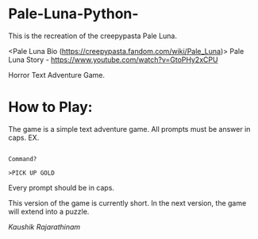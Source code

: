# Pale-Luna-Python-

This is the recreation of the creepypasta Pale Luna.

<Pale Luna Bio (https://creepypasta.fandom.com/wiki/Pale_Luna)>
Pale Luna Story - https://www.youtube.com/watch?v=GtoPHy2xCPU

Horror Text Adventure Game.

# How to Play:

The game is a simple text adventure game. All prompts must be answer in caps.
EX.
```There is GOLD in the corner.

Command?

>PICK UP GOLD
```
Every prompt should be in caps.

This version of the game is currently short. In the next version, the game will extend into a puzzle.

_Kaushik Rajarathinam_
